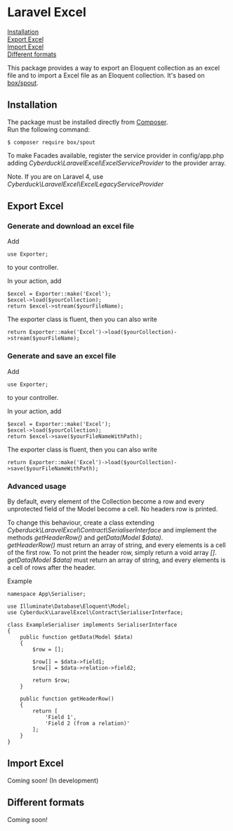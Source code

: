 # Laravel Excel  

[Installation](#installation)  
[Export Excel](#export-excel)  
[Import Excel](#import-excel)  
[Different formats](#different-formats)  

This package provides a way to export an Eloquent collection as an excel file and to import a Excel file as an Eloquent collection. It's based on [box/spout](https://github.com/box/spout).

## Installation  
The package must be installed directly from [Composer](https://getcomposer.org/).  
Run the following command:  
```
$ composer require box/spout
```

To make Facades available, register the service provider in config/app.php adding *Cyberduck\LaravelExcel\ExcelServiceProvider* to the provider array.

Note. If you are on Laravel 4, use *Cyberduck\LaravelExcel\ExcelLegacyServiceProvider*

## Export Excel

### Generate and download an excel file
Add  
```
use Exporter;
```  
to your controller.

In your action, add
```
$excel = Exporter::make('Excel');
$excel->load($yourCollection);  
return $excel->stream($yourFileName);  
```  

The exporter class is fluent, then you can also write  
```
return Exporter::make('Excel')->load($yourCollection)->stream($yourFileName);
```

### Generate and save an excel file
Add  
```
use Exporter;
```  
to your controller.

In your action, add
```
$excel = Exporter::make('Excel');
$excel->load($yourCollection);  
return $excel->save($yourFileNameWithPath);  
```  

The exporter class is fluent, then you can also write  
```
return Exporter::make('Excel')->load($yourCollection)->save($yourFileNameWithPath);
```

### Advanced usage
By default, every element of the Collection become a row and every unprotected field of the Model become a cell. No headers row is printed.

To change this behaviour, create a class extending *Cyberduck\LaravelExcel\Contract\SerialiserInterface* and implement the methods *getHeaderRow()* and *getData(Model $data)*.  
*getHeaderRow()* must return an array of string, and every elements is a cell of the first row. To not print the header row, simply return a void array *[]*.  
*getData(Model $data)* must return an array of string, and every elements is a cell of rows after the header.

Example
```
namespace App\Serialiser;

use Illuminate\Database\Eloquent\Model;
use Cyberduck\LaravelExcel\Contract\SerialiserInterface;

class ExampleSerialiser implements SerialiserInterface
{
    public function getData(Model $data)
    {
        $row = [];

        $row[] = $data->field1;
        $row[] = $data->relation->field2;

        return $row;
    }

    public function getHeaderRow()
    {
        return [
            'Field 1',
            'Field 2 (from a relation)'
        ];
    }
}
```

## Import Excel
Coming soon! (In development)

## Different formats
Coming soon!